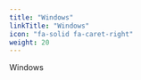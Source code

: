 ```yaml
---
title: "Windows"
linkTitle: "Windows"
icon: "fa-solid fa-caret-right"
weight: 20
---
```



Windows


